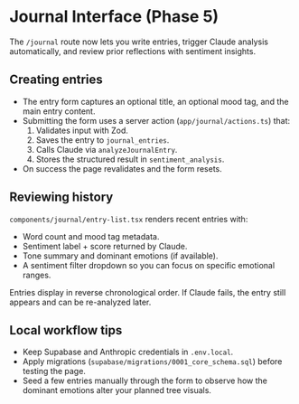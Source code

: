 # Journal Interface (Phase 5)

The `/journal` route now lets you write entries, trigger Claude analysis automatically, and review prior reflections with sentiment insights.

## Creating entries

- The entry form captures an optional title, an optional mood tag, and the main entry content.
- Submitting the form uses a server action (`app/journal/actions.ts`) that:
  1. Validates input with Zod.
  2. Saves the entry to `journal_entries`.
  3. Calls Claude via `analyzeJournalEntry`.
  4. Stores the structured result in `sentiment_analysis`.
- On success the page revalidates and the form resets.

## Reviewing history

`components/journal/entry-list.tsx` renders recent entries with:

- Word count and mood tag metadata.
- Sentiment label + score returned by Claude.
- Tone summary and dominant emotions (if available).
- A sentiment filter dropdown so you can focus on specific emotional ranges.

Entries display in reverse chronological order. If Claude fails, the entry still appears and can be re-analyzed later.

## Local workflow tips

- Keep Supabase and Anthropic credentials in `.env.local`.
- Apply migrations (`supabase/migrations/0001_core_schema.sql`) before testing the page.
- Seed a few entries manually through the form to observe how the dominant emotions alter your planned tree visuals.
